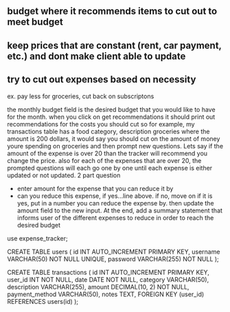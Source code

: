 ## budget where it recommends items to cut out to meet budget
## keep prices that are constant (rent, car payment, etc.) and dont make client able to update 
## try to cut out expenses based on necessity
ex. pay less for groceries, cut back on subscriptons

the monthly budget field is the desired budget that you would like to have for the month. when you click on get recommendations it should print out recommendations for the costs you should cut
so for example, my transactions table has a food category, description groceries where the amount is 200 dollars, it would say you should cut on the amount of money youre spending on groceries and then prompt new questions. Lets say if the amount of the expense is over 20 than the tracker will recommend you change the price. also for each of the expenses that are over 20, the prompted questions will each go one by one until each expense is either updated or not updated. 
2 part question
- enter amount for the expense that you can reduce it by
- can you reduce this expense, if yes...line above. if no, move on
if it is yes, put in a number you can reduce the expense by. then update the amount field to the new input. 
At the end, add a summary statement that informs user of the different expenses to reduce in order to reach the desired budget



use expense_tracker;

CREATE TABLE users (
    id INT AUTO_INCREMENT PRIMARY KEY,
    username VARCHAR(50) NOT NULL UNIQUE,
    password VARCHAR(255) NOT NULL
);

CREATE TABLE transactions (
    id INT AUTO_INCREMENT PRIMARY KEY,
    user_id INT NOT NULL,
    date DATE NOT NULL,
    category VARCHAR(50),
    description VARCHAR(255),
    amount DECIMAL(10, 2) NOT NULL,
    payment_method VARCHAR(50),
    notes TEXT,
    FOREIGN KEY (user_id) REFERENCES users(id)
);